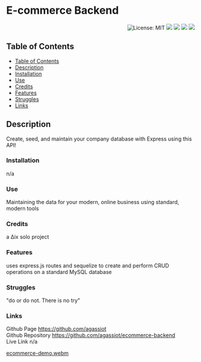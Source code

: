 
<h1 align="left"> E-commerce Backend </h1>  
<p align="right">
    <img alt="License: MIT" src="https://img.shields.io/badge/License-MIT-green.svg?style=plastic"/>
    <img src="https://img.shields.io/badge/javascript-%23323330.svg?style=plastic&logo=javascript&logoColor=%23F7DF1E"/>
    <img src="https://img.shields.io/badge/Sequelize-52B0E7?style=plastic&logo=Sequelize&logoColor=white"/>
    <img src="https://img.shields.io/badge/node.js-6DA55F?style=plastic&logo=node.js&logoColor=white" />
    <img src="https://img.shields.io/badge/express.js-%23404d59.svg?style=plastic&logo=express&logoColor=%2361DAFB" />
</p>



## Table of Contents
- [Table of Contents](#table-of-contents)
- [Description](#description)
- [Installation](#installation)
- [Use](#use)
- [Credits](#credits)
- [Features](#features)
- [Struggles](#struggles)
- [Links](#links)
        

## Description

Create, seed, and maintain your company database with Express using this API!

### Installation

n/a

### Use

Maintaining the data for your modern, online business using standard, modern tools

### Credits

a ∆ix solo project

### Features

uses express.js routes and sequelize to create and perform CRUD operations on a standard MySQL database

### Struggles

"do or do not. There is no try"

### Links

Github Page https://github.com/agassiot \
Github Repository https://github.com/agassiot/ecommerce-backend \
Live Link n/a

[ecommerce-demo.webm](https://user-images.githubusercontent.com/61921580/201362090-7fde5556-38a9-409d-9452-24041a6afe26.webm)
